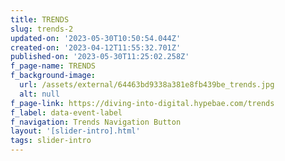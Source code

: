 ```yaml
---
title: TRENDS
slug: trends-2
updated-on: '2023-05-30T10:50:54.044Z'
created-on: '2023-04-12T11:55:32.701Z'
published-on: '2023-05-30T11:25:02.258Z'
f_page-name: TRENDS
f_background-image:
  url: /assets/external/64463bd9338a381e8fb439be_trends.jpg
  alt: null
f_page-link: https://diving-into-digital.hypebae.com/trends
f_label: data-event-label
f_navigation: Trends Navigation Button
layout: '[slider-intro].html'
tags: slider-intro
---
```



